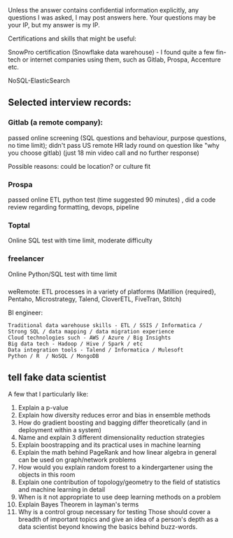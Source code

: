 Unless the answer contains confidential information explicitly, any questions I was asked, I may post answers here. Your questions may be your IP, but my answer is my IP.

Certifications and skills that might be useful:

SnowPro certification (Snowflake data warehouse) - I found quite a few fin-tech or internet companies using them, such as Gitlab, Prospa, Accenture etc.

NoSQL-ElasticSearch

## Selected interview records:

### Gitlab (a remote company):

passed online screening (SQL questions and behaviour, purpose questions, no time limit);
didn't pass US remote HR lady round on question like "why you choose gitlab) (just 18 min video call and no further response)

Possible reasons: could be location? or culture fit

### Prospa

passed online ETL python test (time suggested 90 minutes) , did a code review regarding formatting, devops, pipeline

### Toptal

Online SQL test with time limit, moderate difficulty

### freelancer

Online Python/SQL test with time limit

### 


weRemote:
 ETL processes in a variety of platforms (Matillion {required}, Pentaho, Microstrategy, Talend, CloverETL, FiveTran, Stitch)
 
 BI engineer:

    Traditional data warehouse skills - ETL / SSIS / Informatica /
    Strong SQL / data mapping / data migration experience
    Cloud technologies such - AWS / Azure / Big Insights
    Big data tech - Hadoop / Hive / Spark / etc
    Data integration tools - Talend / Informatica / Mulesoft
    Python / R  / NoSQL / MongoDB 

## tell fake data scientist

A few that I particularly like:
1) Explain a p-value
2) Explain how diversity reduces error and bias in ensemble methods
3) How do gradient boosting and bagging differ theoretically (and in deployment within a system)
4) Name and explain 3 different dimensionality reduction strategies
5) Explain boostrapping and its practical uses in machine learning
6) Explain the math behind PageRank and how linear algebra in general can be used on graph/network problems
7) How would you explain random forest to a kindergartener using the objects in this room
8) Explain one contribution of topology/geometry to the field of statistics and machine learning in detail
9) When is it not appropriate to use deep learning methods on a problem
10) Explain Bayes Theorem in layman's terms
11) Why is a control group necessary for testing
Those should cover a breadth of important topics and give an idea of a person's depth as a data scientist beyond knowing the basics behind buzz-words.
